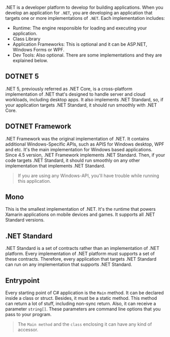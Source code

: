 .NET is a developer platform to develop for building applications. When you develop an application for `.NET`, you are developing an application that targets one or more implementations of `.NET`. 
Each implementation includes:
- Runtime: The engine responsible for loading and executing your application.
- Class Library
- Application Frameworks: This is optional and it can be ASP.NET, Windows Forms or WPF.
- Dev Tools: Also optional.
There are some implementations and they are explained below.
## DOTNET 5
.NET 5, previously referred as .NET Core, is a cross-platform implementation of .NET that's designed to handle server and cloud workloads, including desktop apps. It also implements .NET Standard, so, if your application targets .NET Standard, it should run smoothly with .NET Core.
## DOTNET Framework 
.NET Framework was the original implementation of .NET. It contains additional Windows-Specific APIs, such as APIS for Windows desktop, WPF and etc. It's the main implementation for Windows based applications. Since 4.5 version, .NET Framework implements .NET Standard. Then, if your code targets .NET Standard, it should run smoothly on any other implementation that implements .NET Standard.

> If you are using any Windows-API, you'll have trouble while running this application.
## Mono
This is the smallest implementation of .NET. It's the runtime that powers Xamarin applications on mobile devices and games. It supports all .NET Standard versions.
## .NET Standard
.NET Standard is a set of contracts rather than an implementation of .NET platform. Every implementation of .NET platform must supports a set of these contracts. Therefore, every application that targets .NET Standard can run on any implementation that supports .NET Standard.
## Entrypoint
Every starting point of C# application is the `Main` method. It can be declared inside a class or struct. Besides, it must be a static method. This method can return a lot of stuff, including non-sync return. Also, it can receive a parameter `string[]`. These parameters are command line options that you pass to your program. 

> The `Main method` and the `class` enclosing it can have any kind of accessor.


